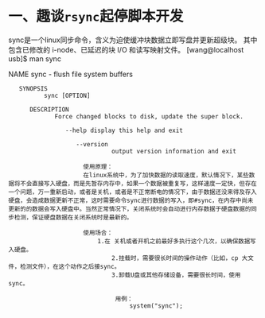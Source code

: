 # 一、趣谈`rsync`起停脚本开发

sync是一个linux同步命令，含义为迫使缓冲块数据立即写盘并更新超级块。
其中包含已修改的 i-node、已延迟的块 I/O 和读写映射文件。
[wang@localhost usb]$   man sync

NAME
       sync - flush file system buffers

       SYNOPSIS
              sync [OPTION]

	      DESCRIPTION
	             Force changed blocks to disk, update the super block.

		            --help display this help and exit

			           --version
				                 output version information and exit

						 使用原理：
						 在linux系统中，为了加快数据的读取速度，默认情况下，某些数据将不会直接写入硬盘，而是先暂存内存中，如果一个数据被重复写，这样速度一定快，但存在一个问题，万一重新启动，或者是关机，或者是不正常断电的情况下，由于数据还没来得及存入硬盘，会造成数据更新不正常，这时需要命令sync进行数据的写入，即#sync，在内存中尚未更新的的数据会写入硬盘中。当然正常情况下，关闭系统时会自动进行内存数据于硬盘数据的同步检测，保证硬盘数据在关闭系统时是最新的。

						 使用场合：
						     1.在 关机或者开机之前最好多执行这个几次，以确保数据写入硬盘。
						         2.挂载时，需要很长时间的操作动作（比如，cp 大文件，检测文件），在这个动作之后接sync。
							     3.卸载U盘或其他存储设备，需要很长时间，使用sync。
							      
							      用例：
							          system("sync");
